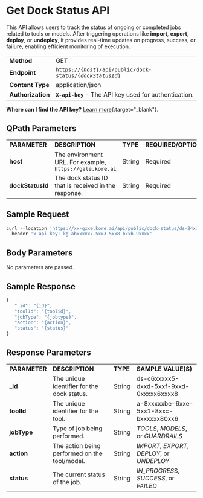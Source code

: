 # Get Dock Status API

This API allows users to track the status of ongoing or completed jobs related to tools or models. After triggering operations like **import**, **export**, **deploy**, or **undeploy**, it provides real-time updates on progress, success, or failure, enabling efficient monitoring of execution.


<table>
  <tr>
   <td><strong>Method</strong>
   </td>
   <td>GET
   </td>
  </tr>
  <tr>
   <td><strong>Endpoint</strong>
   </td>
   <td><code>https://{<i>host</i>}/api/public/dock-status/{<i>dockStatusId</i>}</code>
   </td>
  </tr>
  <tr>
   <td><strong>Content Type</strong>
   </td>
   <td>application/json</td>
  </tr>
  <tr>
   <td><strong>Authorization</strong>
   </td>
   <td><strong><code>X-api-key</code></strong> - The API key used for authentication.
   </td>
  </tr>
</table>


**Where can I find the API key?** [Learn more](../overview.md/#how-to-find-the-api-key){:target="_blank"}.


## QPath Parameters

<table>
  <tr>
   <td><strong>PARAMETER</strong>
   </td>
   <td><strong>DESCRIPTION</strong>
   </td>
   <td><strong>TYPE</strong>
   </td>
   <td><strong>REQUIRED/OPTIONAL</strong>
   </td>
  </tr>
  <tr>
   <td><strong>host</strong>
   </td>
   <td>The environment URL. For example, <code>https://gale.kore.ai</code>
   </td>
   <td>String
   </td>
   <td>Required
   </td>
  </tr>
  <tr>
   <td><strong>dockStatusId</strong>
   </td>
   <td>The dock status ID that is received in the response.
   </td>
   <td>String
   </td>
   <td>Required
   </td>
  </tr>
</table>

## Sample Request

```js
curl --location 'https://xx-gxxe.kore.ai/api/public/dock-status/ds-24xxxxx3-0xxc-5xx5-axx3-c19xxxxxxxx8' \
--header 'x-api-key: kg-abxxxxx7-5xx3-5xx8-bxxb-9xxxx'
```

## Body Parameters

No parameters are passed.

## Sample Response

```js
{
   "_id": "{id}",
   "toolId": "{toolid}",
   "jobType": "{jobtype}",
   "action": "{action}",
   "status": "{status}"
}
```

## Response Parameters

<table>
  <tr>
   <td><strong>PARAMETER</strong>
   </td>
   <td><strong>DESCRIPTION</strong>
   </td>
   <td><strong>TYPE</strong>
   </td>
   <td><strong>SAMPLE VALUE(S)</strong>
   </td>
  </tr>
  <tr>
   <td><b>_id</b>
   </td>
   <td>The unique identifier for the dock status.
   </td>
   <td>String
   </td>
   <td>ds-c6xxxxx5-dxxd-5xxf-9xxd-0xxxxx6xxxx8
   </td>
  </tr>
  <tr>
   <td><b>toolId</b>
   </td>
   <td>The unique identifier for the tool.
   </td>
   <td>String
   </td>
   <td>a-8xxxxxbe-6xxe-5xx1-8xxc-bxxxxxx80xx6
   </td>
  </tr>
  <tr>
   <td><b>jobType</b>
   </td>
   <td>Type of job being performed.
   </td>
   <td>String
   </td>
   <td><em>TOOLS</em>, <em>MODELS</em>, or <em>GUARDRAILS</em>
   </td>
  </tr>
  <tr>
   <td><b>action</b>
   </td>
   <td>The action being performed on the tool/model.
   </td>
   <td>String
   </td>
   <td>I<em>MPORT</em>, <em>EXPORT</em>, <em>DEPLOY</em>, or <em>UNDEPLOY</em>
   </td>
  </tr>
  <tr>
   <td><b>status</b>
   </td>
   <td>The current status of the job.
   </td>
   <td>String
   </td>
   <td><em>IN_PROGRES</em>S, <em>SUCCESS</em>, or <em>FAILED</em>
   </td>
  </tr>
</table>

